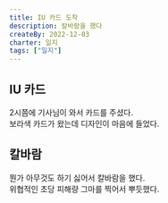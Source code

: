 ```yaml
---
title: IU 카드 도착
description: 칼바람을 했다
createBy: 2022-12-03
charter: 일지
tags: ["일지"]
---
```


## IU 카드

2시쯤에 기사님이 와서 카드를 주셨다.  
보라색 카드가 왔는데 디자인이 마음에 들었다.

## 칼바람

뭔가 아무것도 하기 싫어서 칼바람을 했다.  
위협적인 초당 피해량 그마를 찍어서 뿌듯했다.
